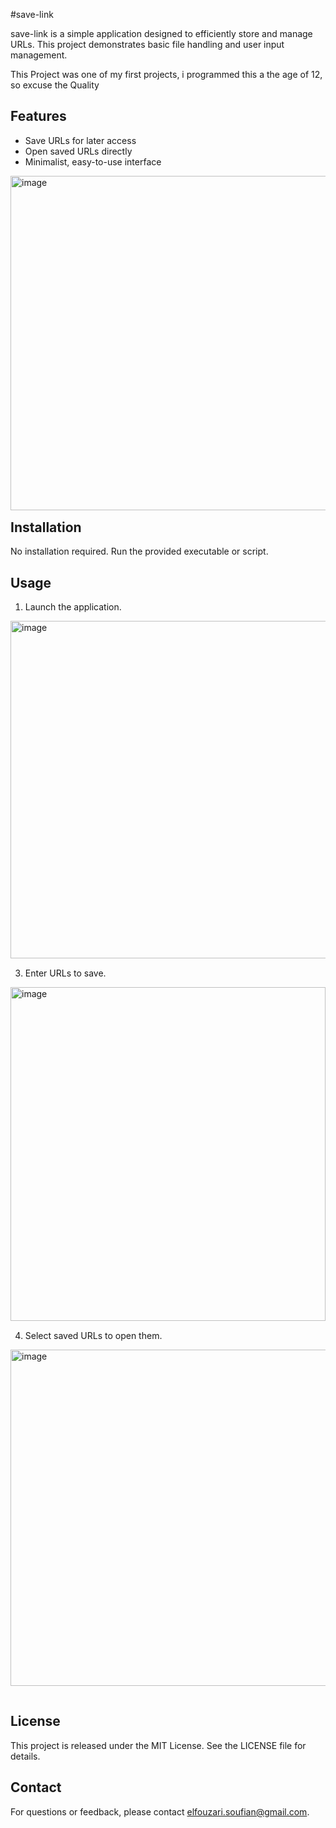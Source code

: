 #save-link

save-link is a simple application designed to efficiently store and manage URLs. This project demonstrates basic file handling and user input management.

This Project was one of my first projects, i programmed this a the age of 12, so excuse the Quality

## Features

- Save URLs for later access  
- Open saved URLs directly  
- Minimalist, easy-to-use interface

<img src="https://github.com/user-attachments/assets/9ee76492-7ef4-4b66-916d-30f1df51a13b" alt="image" width="507" height="535" style="float:left; margin-right:15px; margin-bottom:15px;" />

## Installation

No installation required. Run the provided executable or script.

## Usage

1. Launch the application.  
<img src="https://github.com/user-attachments/assets/f98b7e32-72a7-41de-a0de-d3e99dc7217b" alt="image" width="507" height="540" style="float:left; margin-right:15px; margin-bottom:15px;" />

3. Enter URLs to save.  
<img src="https://github.com/user-attachments/assets/c01b03ef-54ee-4543-a9d7-4f98c93e989d" alt="image" width="504" height="534" style="float:left; margin-right:15px; margin-bottom:15px;" />

4. Select saved URLs to open them.  
<img src="https://github.com/user-attachments/assets/5e2546d0-3b45-46db-beb4-bd7a7f30f71a" alt="image" width="507" height="538" style="float:left; margin-right:15px; margin-bottom:15px;" />

<br clear="both" />

## License

This project is released under the MIT License. See the LICENSE file for details.

## Contact

For questions or feedback, please contact elfouzari.soufian@gmail.com.
